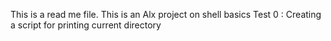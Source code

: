 This is a read me file. This is an Alx project on shell basics
Test 0 : Creating a script for printing current directory

